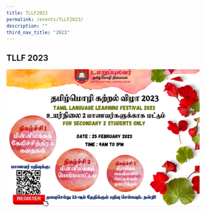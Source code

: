 ```yaml
---
title: TLLF2023
permalink: /events/TLLF2023/
description: ""
third_nav_title: "2023"
---
```

## TLLF 2023
<a href="https://form.gov.sg/63e9db5cbeaeb100127a239d">
<img alt="" src="/images/Sec2_TLLF_23.png"></a>
